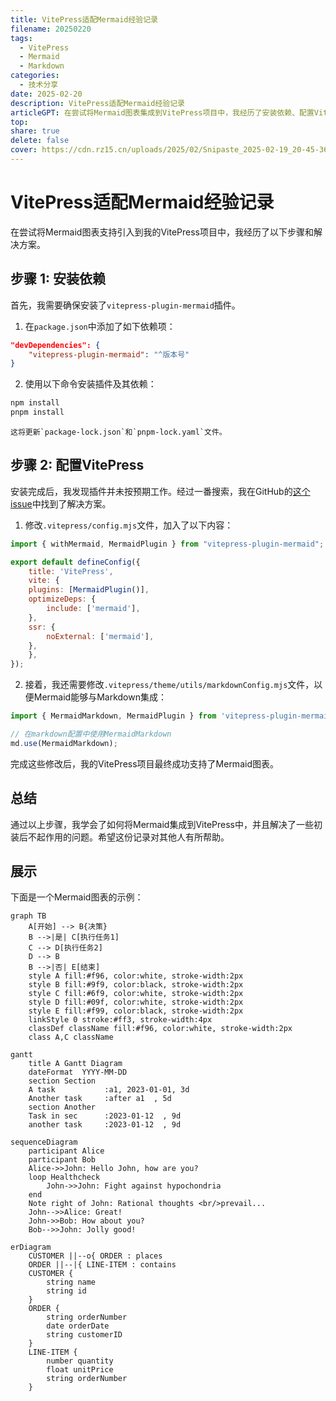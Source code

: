 ```yaml
---  
title: VitePress适配Mermaid经验记录
filename: 20250220
tags:  
  - VitePress  
  - Mermaid
  - Markdown
categories:  
  - 技术分享
date: 2025-02-20
description: VitePress适配Mermaid经验记录
articleGPT: 在尝试将Mermaid图表集成到VitePress项目中，我经历了安装依赖、配置VitePress和解决集成问题三个阶段。首先，在package.json中添加了vitepress-plugin-mermaid插件，并通过npm和pnpm命令安装。然而，安装后并未立即起作用。经过查阅相关issue，我对VitePress配置文件进行了修改，启用了Mermaid插件，并解决了Markdown集成问题。最终，在我的努力下，VitePress成功支持了Mermaid图表功能，为文档站点增色不少。这次经验让我深刻体会到解决问题的喜悦和成就感。
top:   
share: true  
delete: false  
cover: https://cdn.rz15.cn/uploads/2025/02/Snipaste_2025-02-19_20-45-36.png
---  
```



# VitePress适配Mermaid经验记录

在尝试将Mermaid图表支持引入到我的VitePress项目中，我经历了以下步骤和解决方案。

## 步骤 1: 安装依赖

首先，我需要确保安装了`vitepress-plugin-mermaid`插件。

1. 在`package.json`中添加了如下依赖项：

```json
"devDependencies": {
    "vitepress-plugin-mermaid": "^版本号"
}
```

2. 使用以下命令安装插件及其依赖：

```bash
npm install
pnpm install
```

    这将更新`package-lock.json`和`pnpm-lock.yaml`文件。

## 步骤 2: 配置VitePress

安装完成后，我发现插件并未按预期工作。经过一番搜索，我在GitHub的[这个issue](https://github.com/emersonbottero/vitepress-plugin-mermaid/issues/78)中找到了解决方案。

1. 修改`.vitepress/config.mjs`文件，加入了以下内容：

```javascript
import { withMermaid, MermaidPlugin } from "vitepress-plugin-mermaid";

export default defineConfig({
    title: 'VitePress',
    vite: {
    plugins: [MermaidPlugin()],
    optimizeDeps: {
        include: ['mermaid'],
    },
    ssr: {
        noExternal: ['mermaid'],
    },
    },
});
```

2. 接着，我还需要修改`.vitepress/theme/utils/markdownConfig.mjs`文件，以便Mermaid能够与Markdown集成：

```javascript
import { MermaidMarkdown, MermaidPlugin } from 'vitepress-plugin-mermaid';

// 在markdown配置中使用MermaidMarkdown
md.use(MermaidMarkdown);
```

完成这些修改后，我的VitePress项目最终成功支持了Mermaid图表。

## 总结

通过以上步骤，我学会了如何将Mermaid集成到VitePress中，并且解决了一些初装后不起作用的问题。希望这份记录对其他人有所帮助。

## 展示

下面是一个Mermaid图表的示例：

```mermaid
graph TB
    A[开始] --> B{决策}
    B -->|是| C[执行任务1]
    C --> D[执行任务2]
    D --> B
    B -->|否| E[结束]
    style A fill:#f96, color:white, stroke-width:2px
    style B fill:#9f9, color:black, stroke-width:2px
    style C fill:#6f9, color:white, stroke-width:2px
    style D fill:#09f, color:white, stroke-width:2px
    style E fill:#f99, color:black, stroke-width:2px
    linkStyle 0 stroke:#ff3, stroke-width:4px
    classDef className fill:#f96, color:white, stroke-width:2px
    class A,C className
```

```mermaid
gantt
    title A Gantt Diagram
    dateFormat  YYYY-MM-DD
    section Section
    A task           :a1, 2023-01-01, 3d
    Another task     :after a1  , 5d
    section Another
    Task in sec      :2023-01-12  , 9d
    another task     :2023-01-12  , 9d
```

```mermaid
sequenceDiagram
    participant Alice
    participant Bob
    Alice->>John: Hello John, how are you?
    loop Healthcheck
        John->>John: Fight against hypochondria
    end
    Note right of John: Rational thoughts <br/>prevail...
    John-->>Alice: Great!
    John->>Bob: How about you?
    Bob-->>John: Jolly good!
```

```mermaid
erDiagram
    CUSTOMER ||--o{ ORDER : places
    ORDER ||--|{ LINE-ITEM : contains
    CUSTOMER {
        string name
        string id
    }
    ORDER {
        string orderNumber
        date orderDate
        string customerID
    }
    LINE-ITEM {
        number quantity
        float unitPrice
        string orderNumber
    }
```